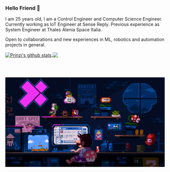### Hello Friend 👋

I am 25 years old, I am a Control Engineer and Computer Science Engineer. Currently working as IoT Engineer at Sense Reply.
Previous experience as System Engineer at Thales Alenia Space Italia.

Open to collaborations and new experiences in ML, robotics and automation projects in general.

<!--
**Prinzivalle/Prinzivalle** is a ✨ _special_ ✨ repository because its `README.md` (this file) appears on your GitHub profile.

Here are some ideas to get you started:

- 🔭 I’m currently working on ...
- 🌱 I’m currently learning ...
- 👯 I’m looking to collaborate on ...
- 🤔 I’m looking for help with ...
- 💬 Ask me about ...
- 📫 How to reach me: ...
- 😄 Pronouns: ...
- ⚡ Fun fact: ...
-->

<a href="https://github.com/anuraghazra/github-readme-stats">
  <img align="center" src="https://github-readme-stats.vercel.app/api?username=Prinzivalle&theme=dark&show_icons=true&count_private=true&include_all_commits=true&hide_title=true" alt="Prinzi's github stats" />
</a>
<a href="https://github.com/anuraghazra/github-readme-stats">
  <img align="center" src="https://github-readme-stats.vercel.app/api/top-langs/?username=Prinzivalle&layout=compact&theme=dark&langs_count=6" />
</a>

<br/><br/>

<p align="center">
  <img src="22b22287602523.5dbd29081561d.gif" alt="animated" />
</p>

